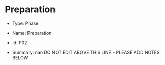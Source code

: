 # Preparation

* Type: Phase

* Name: Preparation

* Id: P02

* Summary: nan
DO NOT EDIT ABOVE THIS LINE - PLEASE ADD NOTES BELOW
